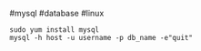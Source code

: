 #mysql #database #linux 

```
sudo yum install mysql
mysql -h host -u username -p db_name -e"quit"
```